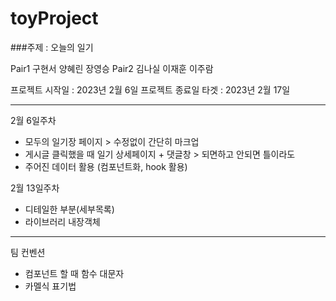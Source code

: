 # toyProject
###주제 : 오늘의 일기

Pair1 구현서 양혜린 장영승
Pair2 김나실 이재훈 이주람

프로젝트 시작일 : 2023년 2월 6일
프로젝트 종료일 타겟 : 2023년 2월 17일

------------------------------

2월 6일주차
- 모두의 일기장 페이지 > 수정없이 간단히 마크업
- 게시글 클릭했을 때 일기 상세페이지 + 댓글창 > 되면하고 안되면 틀이라도
- 주어진 데이터 활용 (컴포넌트화, hook 활용)

2월 13일주차
- 디테일한 부분(세부목록)
- 라이브러리 내장객체

------------------------------

팀 컨벤션
  * 컴포넌트 할 때 함수 대문자
  * 카멜식 표기법
